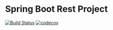 # Spring Boot Rest Project

[![Build Status](https://app.travis-ci.com/AlexanderBanar/job4j_auth.svg?branch=master)](https://app.travis-ci.com/AlexanderBanar/job4j_auth)
[![codecov](https://codecov.io/gh/AlexanderBanar/job4j_auth/branch/master/graph/badge.svg?token=UPUU712O24)](https://codecov.io/gh/AlexanderBanar/job4j_auth)